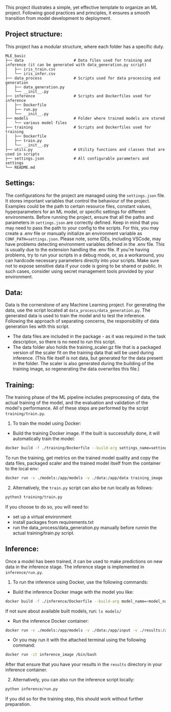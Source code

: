 This project illustrates a simple, yet effective template to organize an ML project. Following good practices and principles, it ensures a smooth transition from model development to deployment.


## Project structure:

This project has a modular structure, where each folder has a specific duty.

```
MLE_basic
├── data                      # Data files used for training and inference (it can be generated with data_generation.py script)
│   ├── iris_train.csv
│   └── iris_infer.csv
├── data_process              # Scripts used for data processing and generation
│   ├── data_generation.py
│   └── __init__.py           
├── inference                 # Scripts and Dockerfiles used for inference
│   ├── Dockerfile
│   ├── run.py
│   └── __init__.py
├── models                    # Folder where trained models are stored
│   └── various model files
├── training                  # Scripts and Dockerfiles used for training
│   ├── Dockerfile
│   ├── train.py
│   └── __init__.py
├── utils.py                  # Utility functions and classes that are used in scripts
├── settings.json             # All configurable parameters and settings
└── README.md
```

## Settings:
The configurations for the project are managed using the `settings.json` file. It stores important variables that control the behaviour of the project. Examples could be the path to certain resource files, constant values, hyperparameters for an ML model, or specific settings for different environments. Before running the project, ensure that all the paths and parameters in `settings.json` are correctly defined.
Keep in mind that you may need to pass the path to your config to the scripts. For this, you may create a .env file or manually initialize an environment variable as `CONF_PATH=settings.json`.
Please note, some IDEs, including VSCode, may have problems detecting environment variables defined in the .env file. This is usually due to the extension handling the .env file. If you're having problems, try to run your scripts in a debug mode, or, as a workaround, you can hardcode necessary parameters directly into your scripts. Make sure not to expose sensitive data if your code is going to be shared or public. In such cases, consider using secret management tools provided by your environment.

## Data:
Data is the cornerstone of any Machine Learning project. For generating the data, use the script located at `data_process/data_generation.py`. The generated data is used to train the model and to test the inference. Following the approach of separating concerns, the responsibility of data generation lies with this script.
- The data files are included in the package - as it was required in the task description, so there is no need to run this script.
- The data folder also holds the training_scaler.gz file that is a packaged version of the scaler fit on the training data that will be used during inference. (This file itself is not data, but generated for the data present in the folder. The scaler is also generated during the building of the training image, so regenerating the data overwrites this file.)

## Training:
The training phase of the ML pipeline includes preprocessing of data, the actual training of the model, and the evaluation and validation of the model's performance. All of these steps are performed by the script `training/train.py`.

1. To train the model using Docker: 

- Build the training Docker image. If the built is successfully done, it will automatically train the model:
```bash
docker build -f ./training/Dockerfile --build-arg settings_name=settings.json -t training_image .
```

To run the training, get metrics on the trained model quality and copy the data files, packaged scaler and the trained model itself from the container to the local env:
```bash
docker run -v ./models:/app/models -v ./data:/app/data training_image

```

2. Alternatively, the `train.py` script can also be run locally as follows:

```bash
python3 training/train.py
```
If you choose to do so, you will need to:
- set up a virtual environment
- install packages from requirements.txt
- run the data_process/data_generation.py manually
before runnin the actual training/train.py script.


## Inference:
Once a model has been trained, it can be used to make predictions on new data in the inference stage. The inference stage is implemented in `inference/run.py`.

1. To run the inference using Docker, use the following commands:

- Build the inference Docker image with the model you like:
```bash
docker build -f ./inference/Dockerfile --build-arg model_name=<model_name.pt> --build-arg settings_name=settings.json -t inference_image .
```
If not sure about available built models, run:
`ls models/`

- Run the inference Docker container:
```bash
docker run -v ./models:/app/models -v ./data:/app/input -v ./results:/app/results inference_image
```
  
- Or you may run it with the attached terminal using the following command:
```bash
docker run -it inference_image /bin/bash  
```
After that ensure that you have your results in the `results` directory in your inference container.

2. Alternatively, you can also run the inference script locally:

```bash
python inference/run.py
```
If you did so for the training step, this should work without further preparation.  